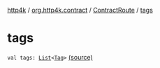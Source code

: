 [http4k](../../index.md) / [org.http4k.contract](../index.md) / [ContractRoute](index.md) / [tags](./tags.md)

# tags

`val tags: `[`List`](https://kotlinlang.org/api/latest/jvm/stdlib/kotlin.collections/-list/index.html)`<`[`Tag`](../-tag/index.md)`>` [(source)](https://github.com/http4k/http4k/blob/master/http4k-contract/src/main/kotlin/org/http4k/contract/ContractRoute.kt#L26)